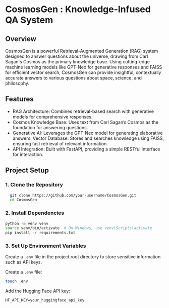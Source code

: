 # CosmosGen :  Knowledge-Infused QA System
## Overview
CosmosGen is a powerful Retrieval-Augmented Generation (RAG) system designed to answer questions about the universe, drawing from Carl Sagan's Cosmos as the primary knowledge base. Using cutting-edge machine learning models like GPT-Neo for generative responses and FAISS for efficient vector search, CosmosGen can provide insightful, contextually accurate answers to various questions about space, science, and philosophy.

## Features
- RAG Architecture: Combines retrieval-based search with generative models for comprehensive responses.
- Cosmos Knowledge Base: Uses text from Carl Sagan’s Cosmos as the foundation for answering questions.
- Generative AI: Leverages the GPT-Neo model for generating elaborative answers.
Vector Database: Stores and searches knowledge using FAISS, ensuring fast retrieval of relevant information.
- API Integration: Built with FastAPI, providing a simple RESTful interface for interaction.
## Project Setup
### 1. Clone the Repository
```bash
  git clone https://github.com/your-username/CosmosGen.git
  cd CosmosGen
```
### 2. Install Dependencies
```bash
python -m venv venv
source venv/bin/activate  # On Windows, use venv\Scripts\activate
pip install -r requirements.txt
```
### 3. Set Up Environment Variables
Create a `.env` file in the project root directory to store sensitive information such as API keys.

Create a `.env` file:
```bash
touch .env
```

Add the Hugging Face API key:

```plaintext
HF_API_KEY=your_huggingface_api_key
```
